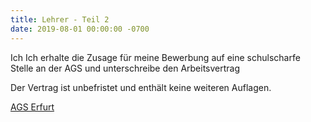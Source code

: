 ```yaml
---
title: Lehrer - Teil 2
date: 2019-08-01 00:00:00 -0700
---
```


Ich Ich erhalte die Zusage für meine Bewerbung auf eine schulscharfe Stelle an der AGS und unterschreibe den Arbeitsvertrag

Der Vertrag ist unbefristet und enthält keine weiteren Auflagen.

[AGS Erfurt](https://www.ags-erfurt.de)
